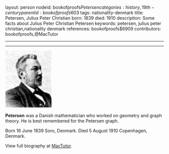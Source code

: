 layout: person
nodeid: bookofproofs$Petersen
categories: history,19th-century
parentid: bookofproofs$603
tags: nationality-denmark
title: Petersen, Julius Peter Christian
born: 1839
died: 1910
description: Some facts about Julius Peter Christian Petersen
keywords: petersen, julius peter christian,nationality denmark
references: bookofproofs$6909
contributors: bookofproofs,@MacTutor

---


---

![Petersen.jpg](https://github.com/bookofproofs/bookofproofs.github.io/blob/main/_sources/_assets/images/portraits/Petersen.jpg?raw=true)

**Petersen** was a Danish mathematician who worked on geometry and graph theory. He is best remembered for the Petersen graph.

Born 16 June 1839 Soro, Denmark. Died 5 August 1910 Copenhagen, Denmark.


View full biography at [MacTutor](https://mathshistory.st-andrews.ac.uk/Biographies/Petersen/).